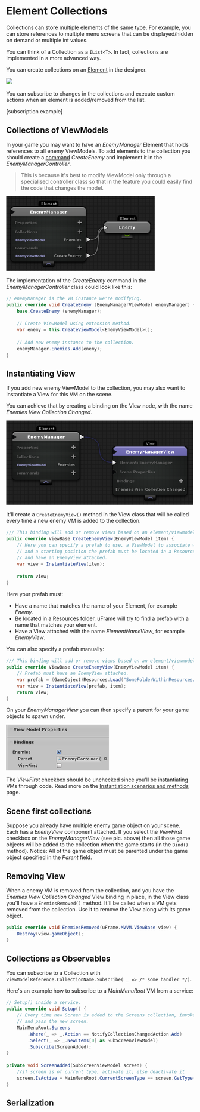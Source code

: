 # Element Collections

Collections can store multiple elements of the same type. For example, you can store references to multiple menu screens that can be displayed/hidden on demand or multiple int values.

You can think of a Collection as a `IList<T>`. In fact, collections are implemented in a more advanced way.

You can create collections on an [Element](elements.md) in the designer.

![](https://dl.dropboxusercontent.com/u/75445779/uFrame_wiki/Screenshot_95.png)

You can subscribe to changes in the collections and execute custom actions when an element is added/removed from the list.

[subscription example]

## Collections of ViewModels

In your game you may want to have an _EnemyManager_ Element that holds references to all enemy ViewModels. To add elements to the collection you should create a [command](element-commands.md) _CreateEnemy_ and implement it in the _EnemyManagerController_.

> This is because it's best to modify ViewModel only through a specialised controller class so that in the feature you could easily find the code that changes the model.

![](images/Screenshot_116.png)

The implementation of the _CreateEnemy_ command in the _EnemyManagerController_ class could look like this:

```csharp
// enemyManager is the VM instance we're modifying.
public override void CreateEnemy (EnemyManagerViewModel enemyManager) {
    base.CreateEnemy (enemyManager);

    // Create ViewModel using extension method.
    var enemy = this.CreateViewModel<EnemyViewModel>();

    // Add new enemy instance to the collection.
    enemyManager.Enemies.Add(enemy);
}
```

## Instantiating View

If you add new enemy ViewModel to the collection, you may also want to instantiate a View for this VM on the scene.

You can achieve that by creating a binding on the View node, with the name _Enemies View Collection Changed_.

![](images/Screenshot_115.png)

It'll create a `CreateEnemyView()` method in the View class
that will be called every time a new enemy VM is added to the collection.

```csharp
/// This binding will add or remove views based on an element/viewmodel collection.
public override ViewBase CreateEnemyView(EnemyViewModel item) {
    // Here you can specify a prefab to use, a ViewModel to associate with,
    // and a starting position the prefab must be located in a Resources folder
    // and have an EnemyView attached.
    var view = InstantiateView(item);

    return view;
}
```

Here your prefab must:

* Have a name that matches the name of your Element, for example _Enemy_.
* Be located in a Resources folder. uFrame will try to find a prefab with a name that matches your element.
* Have a View attached with the name _ElementNameView_, for example _EnemyView_.

You can also specify a prefab manually:

```csharp
/// This binding will add or remove views based on an element/viewmodel collection.
public override ViewBase CreateEnemyView(EnemyViewModel item) {
    // Prefab must have an EnemyView attached.
    var prefab = (GameObject)Resources.Load("SomeFolderWithinResources/PathToPrefab");
    var view = InstantiateView(prefab, item);
    return view;
}
```

On your _EnemyManagerView_ you can then specify a parent for your game objects to spawn under.

![](images/Screenshot_114.png)

The _ViewFirst_ checkbox should be unchecked since you'll be instantiating VMs through code. Read more on the [Instantiation scenarios and methods](instantiation-scenarios-and-methods.md) page.

## Scene first collections

Suppose you already have multiple enemy game object on your scene. Each has a _EnemyView_ component attached. If you select the _ViewFirst_ checkbox on the _EnemyManagerView_ (see pic. above) then all those game objects will be added to the collection when the game starts (in the `Bind()` method). Notice: All of the game object must be parented under the game object specified in the _Parent_ field.

## Removing View

When a enemy VM is removed from the collection, and you have the _Enemies View Collection Changed_ View binding in place, in the View class you'll have a `EnemiesRemoved()` method. It'll be called when a VM gets removed from the collection. Use it to remove the View along with its game object.

```csharp
public override void EnemiesRemoved(uFrame.MVVM.ViewBase view) {
    Destroy(view.gameObject);
}
```

## Collections as Observables

You can subscribe to a Collection with `ViewModelReference.CollectionName.Subscribe( _ => /* some handler */)`.

Here's an example how to subscribe to a _MainMenuRoot_ VM from a service:

```csharp
// Setup() inside a service.
public override void Setup() {
    // Every time new Screen is added to the Screens collection, invoke ScreenAdded()
    // and pass the new screen.
    MainMenuRoot.Screens
        .Where(_ => _.Action == NotifyCollectionChangedAction.Add)
        .Select(_ => _.NewItems[0] as SubScreenViewModel)
        .Subscribe(ScreenAdded);
}

private void ScreenAdded(SubScreenViewModel screen) {
    //if screen is of current type, activate it; else deactivate it
    screen.IsActive = MainMenuRoot.CurrentScreenType == screen.GetType();
}
```

## Serialization
